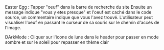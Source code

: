 Easter Egg : 
Tapper "oeuf" dans la barre de recherche du site 
Ensuite un message indique "vous y etes presque"
et l'oeuf est caché dans le code source,
un commentaire indique que vous l'avez trouvé. 
L'utilisateur peut visualiser l'oeuf en passant le curseur de sa souris
sur le chemin d'accès de l'image.

DArkMode :
Cliquer sur l'icone de lune dans le header pour passer en mode sombre et sur le soleil pour repasser en thème clair
